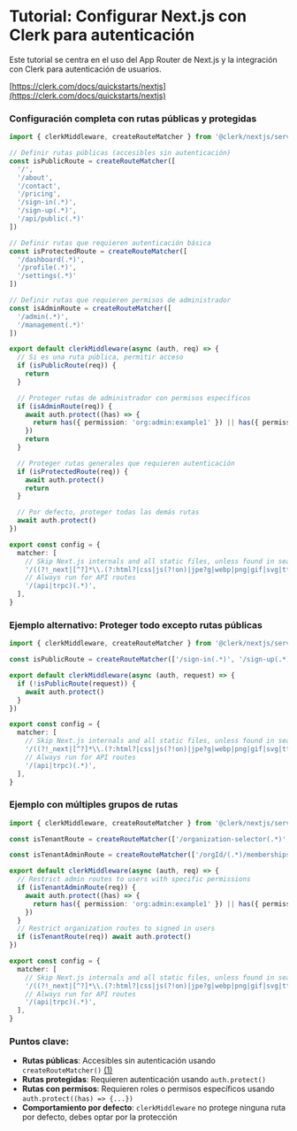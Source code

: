 
# Tutorial: Configurar Next.js con Clerk para autenticación 

Este tutorial se centra en el uso del App Router de Next.js y la integración con Clerk para autenticación de usuarios.

[https://clerk.com/docs/quickstarts/nextjs](https://clerk.com/docs/quickstarts/nextjs)


### Configuración completa con rutas públicas y protegidas

```typescript
import { clerkMiddleware, createRouteMatcher } from '@clerk/nextjs/server'

// Definir rutas públicas (accesibles sin autenticación)
const isPublicRoute = createRouteMatcher([
  '/',
  '/about',
  '/contact',
  '/pricing',
  '/sign-in(.*)',
  '/sign-up(.*)',
  '/api/public(.*)'
])

// Definir rutas que requieren autenticación básica
const isProtectedRoute = createRouteMatcher([
  '/dashboard(.*)',
  '/profile(.*)',
  '/settings(.*)'
])

// Definir rutas que requieren permisos de administrador
const isAdminRoute = createRouteMatcher([
  '/admin(.*)',
  '/management(.*)'
])

export default clerkMiddleware(async (auth, req) => {
  // Si es una ruta pública, permitir acceso
  if (isPublicRoute(req)) {
    return
  }

  // Proteger rutas de administrador con permisos específicos
  if (isAdminRoute(req)) {
    await auth.protect((has) => {
      return has({ permission: 'org:admin:example1' }) || has({ permission: 'org:admin:example2' })
    })
    return
  }

  // Proteger rutas generales que requieren autenticación
  if (isProtectedRoute(req)) {
    await auth.protect()
    return
  }

  // Por defecto, proteger todas las demás rutas
  await auth.protect()
})

export const config = {
  matcher: [
    // Skip Next.js internals and all static files, unless found in search params
    '/((?!_next|[^?]*\\.(?:html?|css|js(?!on)|jpe?g|webp|png|gif|svg|ttf|woff2?|ico|csv|docx?|xlsx?|zip|webmanifest)).*)',
    // Always run for API routes
    '/(api|trpc)(.*)',
  ],
}
```

### Ejemplo alternativo: Proteger todo excepto rutas públicas

```typescript
import { clerkMiddleware, createRouteMatcher } from '@clerk/nextjs/server'

const isPublicRoute = createRouteMatcher(['/sign-in(.*)', '/sign-up(.*)'])

export default clerkMiddleware(async (auth, request) => {
  if (!isPublicRoute(request)) {
    await auth.protect()
  }
})

export const config = {
  matcher: [
    // Skip Next.js internals and all static files, unless found in search params
    '/((?!_next|[^?]*\\.(?:html?|css|js(?!on)|jpe?g|webp|png|gif|svg|ttf|woff2?|ico|csv|docx?|xlsx?|zip|webmanifest)).*)',
    // Always run for API routes
    '/(api|trpc)(.*)',
  ],
}
```

### Ejemplo con múltiples grupos de rutas

```typescript
import { clerkMiddleware, createRouteMatcher } from '@clerk/nextjs/server'

const isTenantRoute = createRouteMatcher(['/organization-selector(.*)', '/orgid/(.*)'])

const isTenantAdminRoute = createRouteMatcher(['/orgId/(.*)/memberships', '/orgId/(.*)/domain'])

export default clerkMiddleware(async (auth, req) => {
  // Restrict admin routes to users with specific permissions
  if (isTenantAdminRoute(req)) {
    await auth.protect((has) => {
      return has({ permission: 'org:admin:example1' }) || has({ permission: 'org:admin:example2' })
    })
  }
  // Restrict organization routes to signed in users
  if (isTenantRoute(req)) await auth.protect()
})

export const config = {
  matcher: [
    // Skip Next.js internals and all static files, unless found in search params
    '/((?!_next|[^?]*\\.(?:html?|css|js(?!on)|jpe?g|webp|png|gif|svg|ttf|woff2?|ico|csv|docx?|xlsx?|zip|webmanifest)).*)',
    // Always run for API routes
    '/(api|trpc)(.*)',
  ],
}
```

### Puntos clave:

- **Rutas públicas**: Accesibles sin autenticación usando `createRouteMatcher()`  [(1)](https://clerk.com/docs/references/nextjs/clerk-middleware#protect-api-routes) 
- **Rutas protegidas**: Requieren autenticación usando `auth.protect()` 
- **Rutas con permisos**: Requieren roles o permisos específicos usando `auth.protect((has) => {...})` 
- **Comportamiento por defecto**: `clerkMiddleware` no protege ninguna ruta por defecto, debes optar por la protección 
